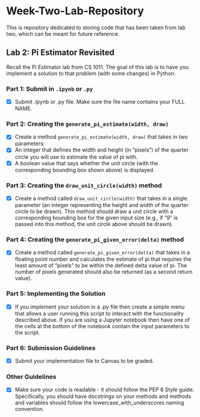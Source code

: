 # Week-Two-Lab-Repository
This is repository dedicated to storing code that has been taken from lab two, which can be meant for future reference.

## Lab 2: Pi Estimator Revisited
Recall the Pi Estimator lab from CS 1011. The goal of this lab is to have you implement a solution to that problem (with some changes) in Python.

### Part 1: Submit in ```.ipynb``` or ```.py```
- [x] Submit .ipynb or .py file. Make sure the file name contains your FULL NAME.

### Part 2: Creating the ```generate_pi_estimate(width, draw)```
- [x] Create a method ```generate_pi_estimate(width, draw)``` that takes in two parameters:
- [x] An integer that defines the width and height (in “pixels”) of the quarter circle you will use to estimate the value of pi with.
- [x] A boolean value that says whether the unit circle (with the corresponding bounding box shown above) is displayed.

### Part 3: Creating the ```draw_unit_circle(width)``` method
- [x]  Create a method called ```draw_unit_circle(width)``` that takes in a single parameter (an integer representing the height and width of the 
 quarter circle to be drawn). This method should draw a unit circle with a corresponding bounding box for the given input size (e.g., if “9” 
 is passed into this method, the unit circle above should be drawn).

### Part 4: Creating the ```generate_pi_given_error(delta)``` method
 - [x] Create a method called ```generate_pi_given_error(delta)``` that takes in a floating point number and calculates the estimate of pi that requires 
the least amount of “pixels” to be within the defined delta value of pi. The number of pixels generated should also be returned (as a second 
return value).

### Part 5: Implementing the Solution
- [x] If you implement your solution in a .py file then create a simple menu that allows a user running this script to interact with the functionality
described above. If you are using a Jupyter notebook then have one of the cells at the bottom of the notebook contain the input parameters to 
the script.


### Part 6: Submission Guidelines
- [x] Submit your implementation file to Canvas to be graded.


### Other Guidelines
- [x] Make sure your code is readable - it should follow the PEP 8 Style guide. Specifically, you should have docstrings on your methods and methods 
and variables should follow the lowercase_with_underscores naming convention.